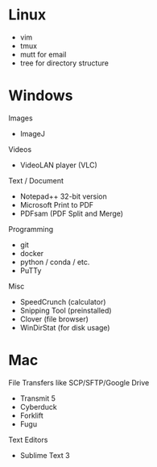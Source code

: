 # Linux
* vim
* tmux
* mutt for email
* tree for directory structure

# Windows

Images
* ImageJ

Videos
* VideoLAN player (VLC)

Text / Document
* Notepad++ 32-bit version
* Microsoft Print to PDF
* PDFsam (PDF Split and Merge)

Programming
* git
* docker
* python / conda / etc.
* PuTTy

Misc
* SpeedCrunch (calculator)
* Snipping Tool (preinstalled)
* Clover (file browser)
* WinDirStat (for disk usage)

# Mac
File Transfers like SCP/SFTP/Google Drive
* Transmit 5
* Cyberduck
* Forklift
* Fugu

Text Editors
* Sublime Text 3
